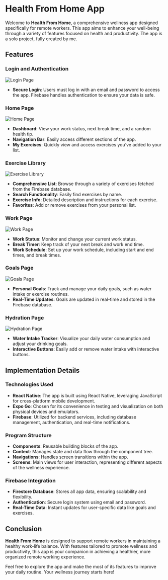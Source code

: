 # Health From Home App

Welcome to **Health From Home**, a comprehensive wellness app designed specifically for remote workers. This app aims to enhance your well-being through a variety of features focused on health and productivity. The app is a solo project, fully created by me.

## Features

### Login and Authentication
![Login Page](images/login_page.png)
- **Secure Login**: Users must log in with an email and password to access the app. Firebase handles authentication to ensure your data is safe.

### Home Page
![Home Page](images/home_page.png)
- **Dashboard**: View your work status, next break time, and a random health tip.
- **Navigation Bar**: Easily access different sections of the app.
- **My Exercises**: Quickly view and access exercises you’ve added to your list.

### Exercise Library
![Exercise Library](images/exercise_library.png)
- **Comprehensive List**: Browse through a variety of exercises fetched from the Firebase database.
- **Search Functionality**: Easily find exercises by name.
- **Exercise Info**: Detailed description and instructions for each exercise.
- **Favorites**: Add or remove exercises from your personal list.

### Work Page
![Work Page](images/work_page.png)
- **Work Status**: Monitor and change your current work status.
- **Break Timer**: Keep track of your next break and work end time.
- **Work Schedule**: Set up your work schedule, including start and end times, and break times.

### Goals Page
![Goals Page](images/goals_page.png)
- **Personal Goals**: Track and manage your daily goals, such as water intake or exercise routines.
- **Real-Time Updates**: Goals are updated in real-time and stored in the Firebase database.

### Hydration Page
![Hydration Page](images/hydration_page.png)
- **Water Intake Tracker**: Visualize your daily water consumption and adjust your drinking goals.
- **Interactive Buttons**: Easily add or remove water intake with interactive buttons.

## Implementation Details

### Technologies Used
- **React Native**: The app is built using React Native, leveraging JavaScript for cross-platform mobile development.
- **Expo Go**: Chosen for its convenience in testing and visualization on both physical devices and emulators.
- **Firebase**: Utilized for backend services, including database management, authentication, and real-time notifications.

### Program Structure
- **Components**: Reusable building blocks of the app.
- **Context**: Manages state and data flow through the component tree.
- **Navigations**: Handles screen transitions within the app.
- **Screens**: Main views for user interaction, representing different aspects of the wellness experience.

### Firebase Integration
- **Firestore Database**: Stores all app data, ensuring scalability and flexibility.
- **Authentication**: Secure login system using email and password.
- **Real-Time Data**: Instant updates for user-specific data like goals and exercises.

## Conclusion

**Health From Home** is designed to support remote workers in maintaining a healthy work-life balance. With features tailored to promote wellness and productivity, this app is your companion in achieving a healthier, more organized remote working experience.

Feel free to explore the app and make the most of its features to improve your daily routine. Your wellness journey starts here!
